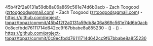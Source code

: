 45b4f2f2a0131a59db8a06a869c561e74d6b0acb - Zach Toogood (zrtoogood@gmail.com) - Zach Toogood (zrtoogood@gmail.com) - https://github.com/project-topaz/topaz/commit/45b4f2f2a0131a59db8a06a869c561e74d6b0acb
0c8ecfbdd76111714d642cc9f67bbabe8a855230 -  () -  () - https://github.com/project-topaz/topaz/commit/0c8ecfbdd76111714d642cc9f67bbabe8a855230
